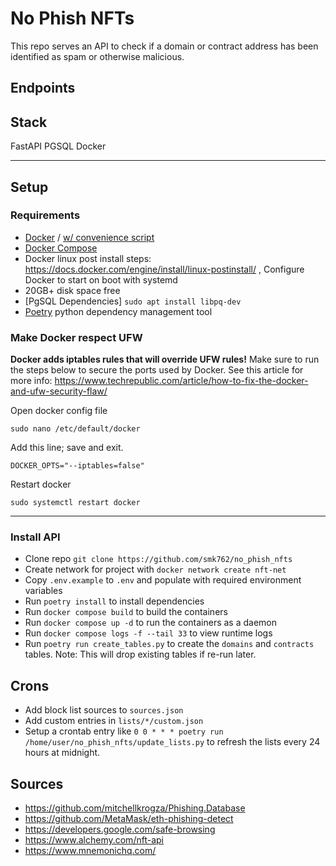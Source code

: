 # No Phish NFTs

This repo serves an API to check if a domain or contract address has been identified as spam or otherwise malicious.

## Endpoints



## Stack

FastAPI
PGSQL
Docker

---
## Setup

### Requirements

 - [Docker](https://docs.docker.com/engine/install/ubuntu/) / [w/ convenience script](https://docs.docker.com/engine/install/ubuntu/#install-using-the-convenience-script)
 - [Docker Compose](https://docs.docker.com/compose/install/linux/#install-using-the-repository)
 - Docker linux post install steps: https://docs.docker.com/engine/install/linux-postinstall/ , Configure Docker to start on boot with systemd
 - 20GB+ disk space free
 - [PgSQL Dependencies] `sudo apt install libpq-dev`
 - [Poetry](https://python-poetry.org/) python dependency management tool


### Make Docker respect UFW

**Docker adds iptables rules that will override UFW rules!** 
Make sure to run the steps below to secure the ports used by Docker. See this article for more info: https://www.techrepublic.com/article/how-to-fix-the-docker-and-ufw-security-flaw/

Open docker config file
```
sudo nano /etc/default/docker
```

Add this line; save and exit.
```
DOCKER_OPTS="--iptables=false"
```

Restart docker
```
sudo systemctl restart docker
```
---

### Install API

- Clone repo `git clone https://github.com/smk762/no_phish_nfts`
- Create network for project with `docker network create nft-net`
- Copy `.env.example` to `.env` and populate with required environment variables
- Run `poetry install` to install dependencies
- Run `docker compose build` to build the containers
- Run `docker compose up -d` to run the containers as a daemon
- Run `docker compose logs -f --tail 33` to view runtime logs
- Run `poetry run create_tables.py` to create the `domains` and `contracts` tables. Note: This will drop existing tables if re-run later.


## Crons

- Add block list sources to `sources.json`
- Add custom entries in `lists/*/custom.json`
- Setup a crontab entry like `0 0 * * * poetry run /home/user/no_phish_nfts/update_lists.py` to refresh the lists every 24 hours at midnight.

## Sources
- https://github.com/mitchellkrogza/Phishing.Database
- https://github.com/MetaMask/eth-phishing-detect
- https://developers.google.com/safe-browsing
- https://www.alchemy.com/nft-api
- https://www.mnemonichq.com/
